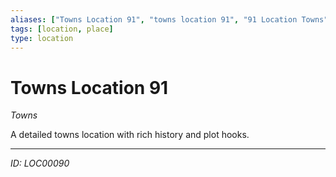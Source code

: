 ```yaml
---
aliases: ["Towns Location 91", "towns location 91", "91 Location Towns"]
tags: [location, place]
type: location
---
```


# Towns Location 91

*Towns*

A detailed towns location with rich history and plot hooks.

---
*ID: LOC00090*